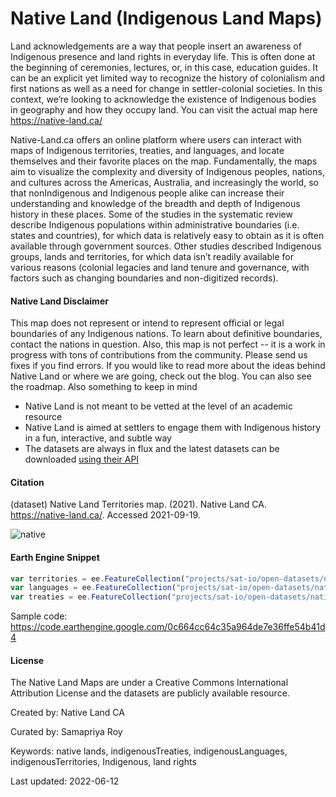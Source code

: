 # Native Land (Indigenous Land Maps)

Land acknowledgements are a way that people insert an awareness of Indigenous presence and land rights in everyday life. This is often done at the beginning of ceremonies, lectures, or, in this case, education guides. It can be an explicit yet limited way to recognize the history of colonialism and first nations as well as a need for change in settler-colonial societies. In this context, we’re looking to acknowledge the existence of Indigenous bodies in geography and how they occupy land. You can visit the actual map here https://native-land.ca/

Native-Land.ca offers an online platform where users can interact with maps of Indigenous territories, treaties, and languages, and locate themselves and their favorite places on the map. Fundamentally, the maps aim to visualize the complexity and diversity of Indigenous peoples, nations, and cultures across the Americas, Australia, and increasingly the world, so that nonIndigenous and Indigenous people alike can increase their understanding and knowledge of the breadth and depth of Indigenous history in these places. Some of the studies in the systematic review describe Indigenous populations within administrative boundaries (i.e. states and countries), for which data is relatively easy to obtain as it is often available through government sources. Other studies described Indigenous groups, lands and territories, for which data isn’t readily available for various reasons (colonial legacies and land tenure and governance, with factors such as changing boundaries and non-digitized records).


#### Native Land Disclaimer
This map does not represent or intend to represent official or legal boundaries of any Indigenous nations. To learn about definitive boundaries, contact the nations in question. Also, this map is not perfect -- it is a work in progress with tons of contributions from the community. Please send us fixes if you find errors. If you would like to read more about the ideas behind Native Land or where we are going, check out the blog. You can also see the roadmap. Also something to keep in mind

* Native Land is not meant to be vetted at the level of an academic resource
* Native Land is aimed at settlers to engage them with Indigenous history in a fun, interactive, and subtle way
* The datasets are always in flux and the latest datasets can be downloaded [using their API](https://native-land.ca/resources/api-docs/)


#### Citation

(dataset) Native Land Territories map. (2021). Native Land CA. https://native-land.ca/. Accessed 2021-09-19.

![native](https://user-images.githubusercontent.com/6677629/133938352-7c4d09a1-99b2-490f-acdd-14627c1e53bb.gif)


#### Earth Engine Snippet

```js
var territories = ee.FeatureCollection("projects/sat-io/open-datasets/native-land/indigenousTerritories");
var languages = ee.FeatureCollection("projects/sat-io/open-datasets/native-land/indigenousLanguages");
var treaties = ee.FeatureCollection("projects/sat-io/open-datasets/native-land/indigenousTreaties");
```

Sample code: https://code.earthengine.google.com/0c664cc64c35a964de7e36ffe54b41d4


#### License

The Native Land Maps are under a Creative Commons International Attribution License and the datasets are publicly available resource.

Created by: Native Land CA

Curated by: Samapriya Roy

Keywords: native lands, indigenousTreaties, indigenousLanguages, indigenousTerritories, Indigenous, land rights

Last updated: 2022-06-12
